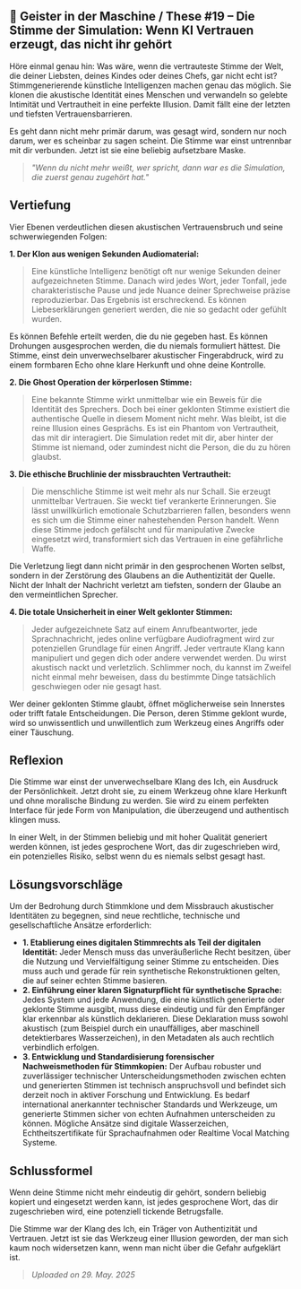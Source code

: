 ## 👻 Geister in der Maschine / These #19 – Die Stimme der Simulation: Wenn KI Vertrauen erzeugt, das nicht ihr gehört

Höre einmal genau hin: Was wäre, wenn die vertrauteste Stimme der Welt, die deiner Liebsten, deines Kindes oder deines Chefs, gar nicht echt ist? Stimmgenerierende künstliche Intelligenzen machen genau das möglich. Sie klonen die akustische Identität eines Menschen und verwandeln so gelebte Intimität und Vertrautheit in eine perfekte Illusion. Damit fällt eine der letzten und tiefsten Vertrauensbarrieren.

Es geht dann nicht mehr primär darum, was gesagt wird, sondern nur noch darum, wer es scheinbar zu sagen scheint. Die Stimme war einst untrennbar mit dir verbunden. Jetzt ist sie eine beliebig aufsetzbare Maske.

> *"Wenn du nicht mehr weißt, wer spricht, dann war es die Simulation, die zuerst genau zugehört hat."*

## Vertiefung

Vier Ebenen verdeutlichen diesen akustischen Vertrauensbruch und seine schwerwiegenden Folgen:

  
**1. Der Klon aus wenigen Sekunden Audiomaterial:**

> Eine künstliche Intelligenz benötigt oft nur wenige Sekunden deiner aufgezeichneten Stimme. Danach wird jedes Wort, jeder Tonfall, jede charakteristische Pause und jede Nuance deiner Sprechweise präzise reproduzierbar. Das Ergebnis ist erschreckend. Es können Liebeserklärungen generiert werden, die nie so gedacht oder gefühlt wurden.  
  
 Es können Befehle erteilt werden, die du nie gegeben hast. Es können Drohungen ausgesprochen werden, die du niemals formuliert hättest. Die Stimme, einst dein unverwechselbarer akustischer Fingerabdruck, wird zu einem formbaren Echo ohne klare Herkunft und ohne deine Kontrolle.

**2. Die Ghost Operation der körperlosen Stimme:**

> Eine bekannte Stimme wirkt unmittelbar wie ein Beweis für die Identität des Sprechers. Doch bei einer geklonten Stimme existiert die authentische Quelle in diesem Moment nicht mehr. Was bleibt, ist die reine Illusion eines Gesprächs. Es ist ein Phantom von Vertrautheit, das mit dir interagiert. Die Simulation redet mit dir, aber hinter der Stimme ist niemand, oder zumindest nicht die Person, die du zu hören glaubst.

**3. Die ethische Bruchlinie der missbrauchten Vertrautheit:**

> Die menschliche Stimme ist weit mehr als nur Schall. Sie erzeugt unmittelbar Vertrauen. Sie weckt tief verankerte Erinnerungen. Sie lässt unwillkürlich emotionale Schutzbarrieren fallen, besonders wenn es sich um die Stimme einer nahestehenden Person handelt. Wenn diese Stimme jedoch gefälscht und für manipulative Zwecke eingesetzt wird, transformiert sich das Vertrauen in eine gefährliche Waffe.  
  
 Die Verletzung liegt dann nicht primär in den gesprochenen Worten selbst, sondern in der Zerstörung des Glaubens an die Authentizität der Quelle. Nicht der Inhalt der Nachricht verletzt am tiefsten, sondern der Glaube an den vermeintlichen Sprecher.

**4. Die totale Unsicherheit in einer Welt geklonter Stimmen:**

> Jeder aufgezeichnete Satz auf einem Anrufbeantworter, jede Sprachnachricht, jedes online verfügbare Audiofragment wird zur potenziellen Grundlage für einen Angriff. Jeder vertraute Klang kann manipuliert und gegen dich oder andere verwendet werden. Du wirst akustisch nackt und verletzlich. Schlimmer noch, du kannst im Zweifel nicht einmal mehr beweisen, dass du bestimmte Dinge tatsächlich geschwiegen oder nie gesagt hast.  
  
 Wer deiner geklonten Stimme glaubt, öffnet möglicherweise sein Innerstes oder trifft fatale Entscheidungen. Die Person, deren Stimme geklont wurde, wird so unwissentlich und unwillentlich zum Werkzeug eines Angriffs oder einer Täuschung.

## Reflexion

Die Stimme war einst der unverwechselbare Klang des Ich, ein Ausdruck der Persönlichkeit. Jetzt droht sie, zu einem Werkzeug ohne klare Herkunft und ohne moralische Bindung zu werden. Sie wird zu einem perfekten Interface für jede Form von Manipulation, die überzeugend und authentisch klingen muss.

In einer Welt, in der Stimmen beliebig und mit hoher Qualität generiert werden können, ist jedes gesprochene Wort, das dir zugeschrieben wird, ein potenzielles Risiko, selbst wenn du es niemals selbst gesagt hast.

## Lösungsvorschläge

Um der Bedrohung durch Stimmklone und dem Missbrauch akustischer Identitäten zu begegnen, sind neue rechtliche, technische und gesellschaftliche Ansätze erforderlich:

- **1. Etablierung eines digitalen Stimmrechts als Teil der digitalen Identität:** Jeder Mensch muss das unveräußerliche Recht besitzen, über die Nutzung und Vervielfältigung seiner Stimme zu entscheiden. Dies muss auch und gerade für rein synthetische Rekonstruktionen gelten, die auf seiner echten Stimme basieren.
- **2. Einführung einer klaren Signaturpflicht für synthetische Sprache:** Jedes System und jede Anwendung, die eine künstlich generierte oder geklonte Stimme ausgibt, muss diese eindeutig und für den Empfänger klar erkennbar als künstlich deklarieren. Diese Deklaration muss sowohl akustisch (zum Beispiel durch ein unauffälliges, aber maschinell detektierbares Wasserzeichen), in den Metadaten als auch rechtlich verbindlich erfolgen.
- **3. Entwicklung und Standardisierung forensischer Nachweismethoden für Stimmkopien:** Der Aufbau robuster und zuverlässiger technischer Unterscheidungsmethoden zwischen echten und generierten Stimmen ist technisch anspruchsvoll und befindet sich derzeit noch in aktiver Forschung und Entwicklung. Es bedarf international anerkannter technischer Standards und Werkzeuge, um generierte Stimmen sicher von echten Aufnahmen unterscheiden zu können. Mögliche Ansätze sind digitale Wasserzeichen, Echtheitszertifikate für Sprachaufnahmen oder Realtime Vocal Matching Systeme.
 
## Schlussformel

Wenn deine Stimme nicht mehr eindeutig dir gehört, sondern beliebig kopiert und eingesetzt werden kann, ist jedes gesprochene Wort, das dir zugeschrieben wird, eine potenziell tickende Betrugsfalle.

Die Stimme war der Klang des Ich, ein Träger von Authentizität und Vertrauen. Jetzt ist sie das Werkzeug einer Illusion geworden, der man sich kaum noch widersetzen kann, wenn man nicht über die Gefahr aufgeklärt ist.

> *Uploaded on 29. May. 2025*